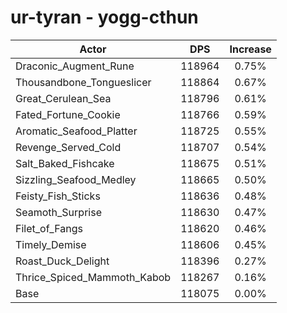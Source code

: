 # ur-tyran - yogg-cthun
| Actor | DPS | Increase |
|---|:---:|:---:|
|Draconic_Augment_Rune|118964|0.75%|
|Thousandbone_Tongueslicer|118864|0.67%|
|Great_Cerulean_Sea|118796|0.61%|
|Fated_Fortune_Cookie|118766|0.59%|
|Aromatic_Seafood_Platter|118725|0.55%|
|Revenge_Served_Cold|118707|0.54%|
|Salt_Baked_Fishcake|118675|0.51%|
|Sizzling_Seafood_Medley|118665|0.50%|
|Feisty_Fish_Sticks|118636|0.48%|
|Seamoth_Surprise|118630|0.47%|
|Filet_of_Fangs|118620|0.46%|
|Timely_Demise|118606|0.45%|
|Roast_Duck_Delight|118396|0.27%|
|Thrice_Spiced_Mammoth_Kabob|118267|0.16%|
|Base|118075|0.00%|
